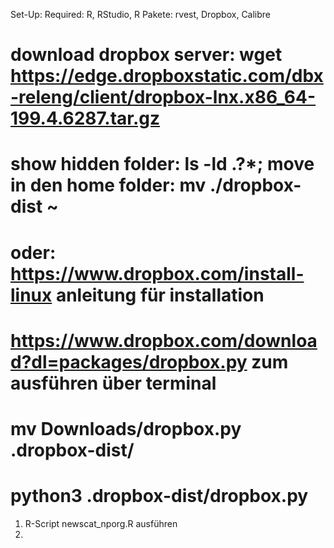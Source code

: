 Set-Up:
Required: R, RStudio, R Pakete: rvest, Dropbox, Calibre

# download dropbox server: wget https://edge.dropboxstatic.com/dbx-releng/client/dropbox-lnx.x86_64-199.4.6287.tar.gz
# show hidden folder: ls -ld .?*; move in den home folder: mv ./dropbox-dist ~
# oder: https://www.dropbox.com/install-linux anleitung für installation
# https://www.dropbox.com/download?dl=packages/dropbox.py zum ausführen über terminal
# mv Downloads/dropbox.py .dropbox-dist/
# python3 .dropbox-dist/dropbox.py <command>

1. R-Script newscat_nporg.R ausführen
2. 
